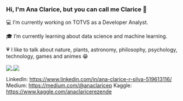 ### Hi, I'm Ana Clarice, but you can call me Clarice 👋

<!--
**AnaClarice382/AnaClarice382** is a ✨ _special_ ✨ repository because its `README.md` (this file) appears on your GitHub profile.
-->
<p>💻 I’m currently working on TOTVS as a Developer Analyst.</p>
<p>🎓 I’m currently learning about data science and machine learning.</p>

<p>💗 I like to talk about nature, plants, astronomy, philosophy, psychology, technology, games and animes 😁</p>

<a href="https://github.com/anuraghazra/github-readme-stats">
   <img align="center" src="https://github-readme-stats.vercel.app/api?username=AnaClarice382&show_icons=true&theme=radical&hide_title=true" />
</a>
<a href="https://github.com/anuraghazra/github-readme-stats">
   <img align="center" src="https://github-readme-stats.vercel.app/api/top-langs/?username=AnaClarice382&layout=compact&theme=radical"/>
</a>

LinkedIn: https://www.linkedin.com/in/ana-clarice-r-silva-519613116/
Medium: https://medium.com/@anaclaricep 
Kaggle: https://www.kaggle.com/anaclaricerezende
